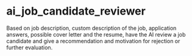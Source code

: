 # ai_job_candidate_reviewer
Based on job description, custom description of the job, application answers, possible cover letter and the resume, have the AI review a job candidate and give a recommendation and motivation for rejection or further evaluation.
